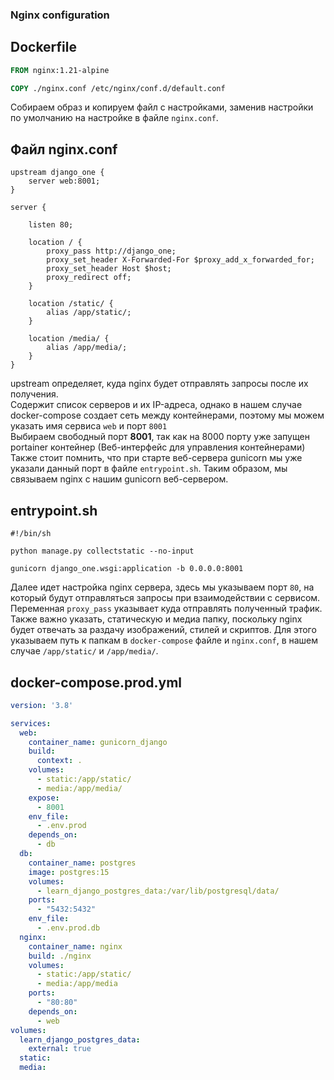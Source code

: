 ### Nginx configuration

Dockerfile
-
```dockerfile
FROM nginx:1.21-alpine

COPY ./nginx.conf /etc/nginx/conf.d/default.conf
```

Собираем образ и копируем файл с настройками, заменив настройки по умолчанию на настройке в файле `nginx.conf`.

Файл nginx.conf
-
```
upstream django_one {
    server web:8001;
}

server {

    listen 80;

    location / {
        proxy_pass http://django_one;
        proxy_set_header X-Forwarded-For $proxy_add_x_forwarded_for;
        proxy_set_header Host $host;
        proxy_redirect off;
    }

    location /static/ {
        alias /app/static/;
    }

    location /media/ {
        alias /app/media/;
    }
}
```
upstream определяет, куда nginx будет отправлять запросы после их получения.  
Содержит список серверов и их IP-адреса, однако в нашем случае docker-compose создает сеть между контейнерами, поэтому мы можем указать имя сервиса `web` и порт `8001`  
Выбираем свободный порт **8001**, так как на 8000 порту уже запущен portainer контейнер (Веб-интерфейс для управления контейнерами)  
Также стоит помнить, что при старте веб-сервера gunicorn мы уже указали данный порт в файле `entrypoint.sh`. Таким образом, мы связываем nginx с нашим gunicorn веб-сервером.

entrypoint.sh
-
```shell
#!/bin/sh

python manage.py collectstatic --no-input

gunicorn django_one.wsgi:application -b 0.0.0.0:8001
```

Далее идет настройка nginx сервера, здесь мы указываем порт `80`, на который будут отправляться запросы при взаимодействии с сервисом. 
Переменная `proxy_pass` указывает куда отправлять полученный трафик.  
Также важно указать, статическую и медиа папку, поскольку nginx будет отвечать за раздачу изображений, стилей и скриптов. Для этого указываем путь к папкам в `doсker-compose` файле и `nginx.conf`, в нашем случае `/app/static/` и `/app/media/`.

docker-compose.prod.yml
-
```yaml
version: '3.8'

services:
  web:
    container_name: gunicorn_django
    build:
      context: .
    volumes:
      - static:/app/static/
      - media:/app/media/
    expose:
      - 8001
    env_file:
      - .env.prod
    depends_on:
      - db
  db:
    container_name: postgres
    image: postgres:15
    volumes:
      - learn_django_postgres_data:/var/lib/postgresql/data/
    ports:
      - "5432:5432"
    env_file:
      - .env.prod.db
  nginx:
    container_name: nginx
    build: ./nginx
    volumes:
      - static:/app/static/
      - media:/app/media
    ports:
      - "80:80"
    depends_on:
      - web
volumes:
  learn_django_postgres_data:
    external: true
  static:
  media:
```
